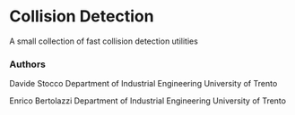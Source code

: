 # Collision Detection

A small collection of fast collision detection utilities

### Authors

Davide Stocco
Department of Industrial Engineering
University of Trento

Enrico Bertolazzi
Department of Industrial Engineering
University of Trento

